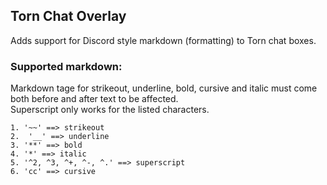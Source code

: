 ## Torn Chat Overlay

Adds support for Discord style markdown (formatting) to Torn chat boxes.

### Supported markdown:

Markdown tage for strikeout, underline, bold, cursive and italic must come both before and after text to be affected.<br>
Superscript only works for the listed characters.<br>

```
1. '~~' ==> strikeout
2.  '__' ==> underline
3. '**' ==> bold
4. '*' ==> italic
5. '^2, ^3, ^+, ^-, ^.' ==> superscript
6. 'cc' ==> cursive
```

